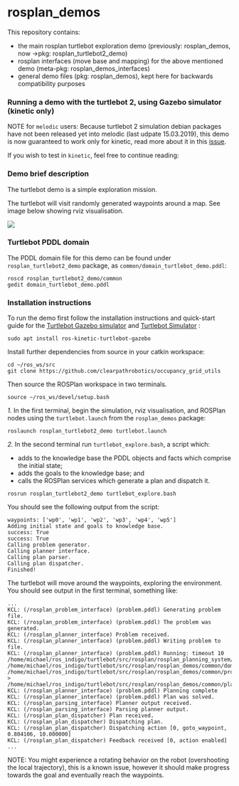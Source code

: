 rosplan_demos
=================

This repository contains:

- the main rosplan turtlebot exploration demo (previously: rosplan_demos, now ->pkg: rosplan_turtlebot2_demo)
- rosplan interfaces (move base and mapping) for the above mentioned demo (meta-pkg: rosplan_demos_interfaces)
- general demo files (pkg: rosplan_demos), kept here for backwards compatibility purposes

### Running a demo with the turtlebot 2, using Gazebo simulator (kinetic only)

NOTE for ```melodic``` users: Because turtlebot 2 simulation debian packages have not been released yet into melodic (last udpate 15.03.2019), this demo is now guaranteed to work only for kinetic, read more about it in this [issue](https://github.com/KCL-Planning/ROSPlan/issues/180).

If you wish to test in ```kinetic```, feel free to continue reading:

### Demo brief description

The turtlebot demo is a simple exploration mission.

The turtlebot will visit randomly generated waypoints around a map. See image below showing rviz visualisation.

![](https://github.com/oscar-lima/rosplan_demos/tree/master/rosplan_turtlebot2_demo/doc/turtle_demo.png?raw=true)

### Turtlebot PDDL domain

The PDDL domain file for this demo can be found under `rosplan_turtlebot2_demo` package, as `common/domain_turtlebot_demo.pddl`:

```
roscd rosplan_turtlebot2_demo/common
gedit domain_turtlebot_demo.pddl
```

### Installation instructions

To run the demo first follow the installation instructions and quick-start guide for the [Turtlebot Gazebo simulator](http://wiki.ros.org/turtlebot_gazebo) and [Turtlebot Simulator](http://wiki.ros.org/turtlebot_simulator) :
```
sudo apt install ros-kinetic-turtlebot-gazebo
```
Install further dependencies from source in your catkin workspace:
```
cd ~/ros_ws/src
git clone https://github.com/clearpathrobotics/occupancy_grid_utils
```

Then source the ROSPlan workspace in two terminals.
```
source ~/ros_ws/devel/setup.bash
```

*1.* In the first terminal, begin the simulation, rviz visualisation, and ROSPlan nodes using the `turtlebot.launch` from the `rosplan_demos` package:
```
roslaunch rosplan_turtlebot2_demo turtlebot.launch
```

*2.* In the second terminal run `turtlebot_explore.bash`, a script which:
- adds to the knowledge base the PDDL objects and facts which comprise the initial state;
- adds the goals to the knowledge base; and
- calls the ROSPlan services which generate a plan and dispatch it.
```
rosrun rosplan_turtlebot2_demo turtlebot_explore.bash
```

You should see the following output from the script:
```
waypoints: ['wp0', 'wp1', 'wp2', 'wp3', 'wp4', 'wp5']
Adding initial state and goals to knowledge base.
success: True
success: True
Calling problem generator.
Calling planner interface.
Calling plan parser.
Calling plan dispatcher.
Finished!
```

The turtlebot will move around the waypoints, exploring the environment. You should see output in the first terminal, something like:
```
...
KCL: (/rosplan_problem_interface) (problem.pddl) Generating problem file.
KCL: (/rosplan_problem_interface) (problem.pddl) The problem was generated.
KCL: (/rosplan_planner_interface) Problem received.
KCL: (/rosplan_planner_interface) (problem.pddl) Writing problem to file.
KCL: (/rosplan_planner_interface) (problem.pddl) Running: timeout 10 /home/michael/ros_indigo/turtlebot/src/rosplan/rosplan_planning_system/common/bin/popf /home/michael/ros_indigo/turtlebot/src/rosplan/rosplan_demos/common/domain_turtlebot_demo.pddl /home/michael/ros_indigo/turtlebot/src/rosplan/rosplan_demos/common/problem.pddl > /home/michael/ros_indigo/turtlebot/src/rosplan/rosplan_demos/common/plan.pddl
KCL: (/rosplan_planner_interface) (problem.pddl) Planning complete
KCL: (/rosplan_planner_interface) (problem.pddl) Plan was solved.
KCL: (/rosplan_parsing_interface) Planner output received.
KCL: (/rosplan_parsing_interface) Parsing planner output.
KCL: (/rosplan_plan_dispatcher) Plan received.
KCL: (/rosplan_plan_dispatcher) Dispatching plan.
KCL: (/rosplan_plan_dispatcher) Dispatching action [0, goto_waypoint, 0.804106, 10.000000]
KCL: (/rosplan_plan_dispatcher) Feedback received [0, action enabled]
...
```
NOTE: You might experience a rotating behavior on the robot (overshooting the local trajectory), this is a known issue, however it should make progress towards the goal and eventually reach the waypoints.
